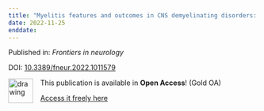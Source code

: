 ```yaml
---
title: "Myelitis features and outcomes in CNS demyelinating disorders: Comparison between multiple sclerosis, MOGAD, and AQP4-IgG-positive NMOSD."
date: 2022-11-25
enddate:
---
```


Published in: *Frontiers in neurology*

DOI: [10.3389/fneur.2022.1011579](https://doi.org/10.3389/fneur.2022.1011579)

<img src="https://upload.wikimedia.org/wikipedia/commons/thumb/7/77/Open_Access_logo_PLoS_transparent.svg/800px-Open_Access_logo_PLoS_transparent.svg.png" alt="drawing" width="50" align="left"/> &nbsp;&nbsp;&nbsp;This publication is available in **Open Access**! (Gold OA)

&nbsp;&nbsp;&nbsp;<a href="https://www.frontiersin.org/articles/10.3389/fneur.2022.1011579/pdf">Access it freely here</a>

